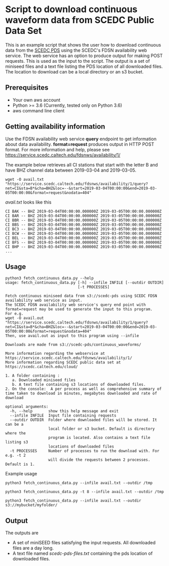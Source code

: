 # Script to download continuous waveform data from SCEDC Public Data Set

This is an example script that shows the user how to download continuous data from the [SCEDC PDS](https://scedc.caltech.edu/cloud/) using the SCEDC's FDSN availability web service. The web service has an option to produce output for making POST requests. This is used as the input to the script. The output is a set of miniseed files and a text file listing the PDS location of all downloaded files. The location to download can be a local directory or an s3 bucket. 

## Prerequisites
  * Your own aws account
  * Python >= 3.6 (Currently, tested only on Python 3.6)
  * aws command line client

## Getting availability information

Use the FDSN availability web service **query** endpoint to get information about data availability. **format=request** produces output in HTTP POST format. For more information and help, please see https://service.scedc.caltech.edu/fdsnws/availability/1/

The example below retrieves all CI stations that start with the letter B and have BHZ channel data between 2019-03-04 and 2019-03-05.  

``
wget -O avail.txt "https://service.scedc.caltech.edu/fdsnws/availability/1/query?net=CI&sta=B*&cha=BHZ&loc=--&start=2019-03-04T00:00:00&end=2019-03-05T00:00:00&format=request&nodata=404"
``
  
*avail.txt* looks like this
```
CI BAK -- BHZ 2019-03-04T00:00:00.000000Z 2019-03-05T00:00:00.000000Z
CI BAR -- BHZ 2019-03-04T00:00:00.000000Z 2019-03-05T00:00:00.000000Z
CI BBR -- BHZ 2019-03-04T00:00:00.000000Z 2019-03-05T00:00:00.000000Z
CI BBS -- BHZ 2019-03-04T00:00:00.000000Z 2019-03-05T00:00:00.000000Z
CI BC3 -- BHZ 2019-03-04T00:00:00.000000Z 2019-03-05T00:00:00.000000Z
CI BCW -- BHZ 2019-03-04T00:00:00.000000Z 2019-03-05T00:00:00.000000Z
CI BEL -- BHZ 2019-03-04T00:00:00.000000Z 2019-03-05T00:00:00.000000Z
CI BFS -- BHZ 2019-03-04T00:00:00.000000Z 2019-03-05T00:00:00.000000Z
CI BHP -- BHZ 2019-03-04T00:00:00.000000Z 2019-03-05T00:00:00.000000Z
...

```


## Usage  
```
python3 fetch_continuous_data.py --help
usage: fetch_continuous_data.py [-h] --infile INFILE [--outdir OUTDIR]
                                [-t PROCESSES]

Fetch continuous miniseed data from s3://scedc-pds using SCEDC FDSN availability web service as input.
The SCEDC FDSN availability web service's query end point with format=request may be used to generate the input to this program.
For e.g.
wget -O avail.out "https://service.scedc.caltech.edu/fdsnws/availability/1/query?net=CI&sta=B*&cha=BHZ&loc=--&start=2019-03-04T00:00:00&end=2019-03-05T00:00:00&format=request&nodata=404"
Then, use avail.out as input to this program using --infile

Downloads are made from s3://scedc-pds/continuous_waveforms/

More information regarding the webservice at https://service.scedc.caltech.edu/fdsnws/availability/1/
More information regarding SCEDC public data set at https://scedc.caltech.edu/cloud/

1. A folder containing : 
   a. Downloaded miniseed files 
   b. A text file containing s3 locations of downloaded files.
2. On the console:  A per process as well as comprehensive summary of time taken to download in minutes, megabytes downloaded and rate of download

optional arguments:
  -h, --help       show this help message and exit
  --infile INFILE  Input file containing requests
  --outdir OUTDIR  Folder where downloaded files will be stored. It can be a
                   local folder or s3 bucket. Default is directory where the
                   program is located. Also contains a text file listing s3
                   locations of downloaded files
  -t PROCESSES     Number of processes to run the download with. For e.g. -t 2
                   will divide the requests between 2 processes. Default is 1.
```
  
Example usage  

```
python3 fetch_continuous_data.py --infile avail.txt --outdir /tmp  

python3 fetch_continuous_data.py -t 8 --infile avail.txt --outdir /tmp  

python3 fetch_continuous_data.py --infile avail.txt --outdir s3://mybucket/myfolder/
```
  
## Output  

The outputs are  
  * A set of miniSEED files satisfying the input requests. All downloaded files are a day long.
  * A text file named *scedc-pds-files.txt* containing the pds location of downloaded files.
  
  

 



